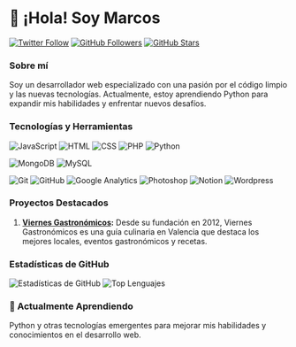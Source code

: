 # 👋 ¡Hola! Soy Marcos

[![Twitter Follow](https://img.shields.io/twitter/follow/luma_net?style=social)](https://x.com/luma_net)
[![GitHub Followers](https://img.shields.io/github/followers/lumanet?style=social)](https://github.com/Lumanet)
[![GitHub Stars](https://img.shields.io/github/stars/lumanet?style=social)](https://github.com/Lumanet)

### Sobre mí

Soy un desarrollador web especializado con una pasión por el código limpio y las nuevas tecnologías. Actualmente, estoy aprendiendo Python para expandir mis habilidades y enfrentar nuevos desafíos.

### Tecnologías y Herramientas

![JavaScript](https://img.shields.io/badge/-JavaScript-F7DF1E?logo=javascript&logoColor=black)
![HTML](https://img.shields.io/badge/-HTML-E34F26?logo=html5&logoColor=white)
![CSS](https://img.shields.io/badge/-CSS-1572B6?logo=css3&logoColor=white)
![PHP](https://img.shields.io/badge/-PHP-777BB4?logo=php&logoColor=white)
![Python](https://img.shields.io/badge/-Python-3776AB?logo=python&logoColor=white)

![MongoDB](https://img.shields.io/badge/-MongoDB-47A248?logo=mongodb&logoColor=white)
![MySQL](https://img.shields.io/badge/-MySQL-4479A1?logo=mysql&logoColor=white)

![Git](https://img.shields.io/badge/-Git-F05032?logo=git&logoColor=white)
![GitHub](https://img.shields.io/badge/-GitHub-181717?logo=github&logoColor=white)
![Google Analytics](https://img.shields.io/badge/-Google%20Analytics-E37400?logo=google-analytics&logoColor=white)
![Photoshop](https://img.shields.io/badge/-Photoshop-31A8FF?logo=adobe-photoshop&logoColor=white)
![Notion](https://img.shields.io/badge/-Notion-000000?logo=notion&logoColor=white)
![Wordpress](https://img.shields.io/badge/-Wordpress-21759B?logo=wordpress&logoColor=white)

### Proyectos Destacados

1. **[Viernes Gastronómicos](https://www.viernesgastronomicos.com/):** Desde su fundación en 2012, Viernes Gastronómicos es una guía culinaria en Valencia que destaca los mejores locales, eventos gastronómicos y recetas.

### Estadísticas de GitHub

![Estadísticas de GitHub](https://github-readme-stats.vercel.app/api?username=lumanet&show_icons=true&theme=radical)
![Top Lenguajes](https://github-readme-stats.vercel.app/api/top-langs/?username=lumanet&layout=compact&theme=radical)

### 🌱 Actualmente Aprendiendo

Python y otras tecnologías emergentes para mejorar mis habilidades y conocimientos en el desarrollo web.